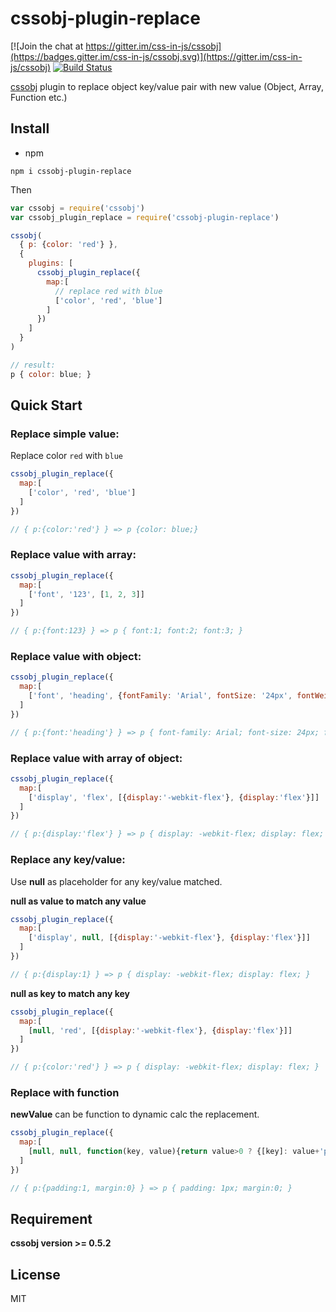 # cssobj-plugin-replace

[![Join the chat at https://gitter.im/css-in-js/cssobj](https://badges.gitter.im/css-in-js/cssobj.svg)](https://gitter.im/css-in-js/cssobj) [![Build Status](https://travis-ci.org/cssobj/cssobj-plugin-replace.svg?branch=master)](https://travis-ci.org/cssobj/cssobj-plugin-replace)

[cssobj](https://github.com/cssobj/cssobj) plugin to replace object key/value pair with new value (Object, Array, Function etc.)

## Install

- npm

```shell
npm i cssobj-plugin-replace
```

Then

```javascript
var cssobj = require('cssobj')
var cssobj_plugin_replace = require('cssobj-plugin-replace')

cssobj(
  { p: {color: 'red'} },
  {
    plugins: [
      cssobj_plugin_replace({
        map:[
          // replace red with blue
          ['color', 'red', 'blue']
        ]
      })
    ]
  }
)

// result:
p { color: blue; }
```

## Quick Start

### **Replace simple value:**

Replace color `red` with `blue`

```javascript
cssobj_plugin_replace({
  map:[
    ['color', 'red', 'blue']
  ]
})

// { p:{color:'red'} } => p {color: blue;}
```

### **Replace value with array:**

```javascript
cssobj_plugin_replace({
  map:[
    ['font', '123', [1, 2, 3]]
  ]
})

// { p:{font:123} } => p { font:1; font:2; font:3; }
```

### **Replace value with object:**

```javascript
cssobj_plugin_replace({
  map:[
    ['font', 'heading', {fontFamily: 'Arial', fontSize: '24px', fontWeight: 'bold'}]
  ]
})

// { p:{font:'heading'} } => p { font-family: Arial; font-size: 24px; font-weight: bold; }
```

### **Replace value with array of object:**

```javascript
cssobj_plugin_replace({
  map:[
    ['display', 'flex', [{display:'-webkit-flex'}, {display:'flex'}]]
  ]
})

// { p:{display:'flex'} } => p { display: -webkit-flex; display: flex; }
```

### **Replace any key/value:**

Use **null** as placeholder for any key/value matched.

**null as value to match any value**

```javascript
cssobj_plugin_replace({
  map:[
    ['display', null, [{display:'-webkit-flex'}, {display:'flex'}]]
  ]
})

// { p:{display:1} } => p { display: -webkit-flex; display: flex; }
```

**null as key to match any key**
```javascript
cssobj_plugin_replace({
  map:[
    [null, 'red', [{display:'-webkit-flex'}, {display:'flex'}]]
  ]
})

// { p:{color:'red'} } => p { display: -webkit-flex; display: flex; }
```

### **Replace with function**

**newValue** can be function to dynamic calc the replacement.

```javascript
cssobj_plugin_replace({
  map:[
    [null, null, function(key, value){return value>0 ? {[key]: value+'px'} : {[key]:value} }]
  ]
})

// { p:{padding:1, margin:0} } => p { padding: 1px; margin:0; }
```

## Requirement

**cssobj version >= 0.5.2**

## License

MIT

